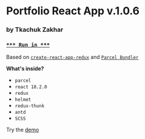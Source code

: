 # Portfolio React App v.1.0.6

### by Tkachuk Zakhar

### [`*** Run in ***`](https://weblogic.netlify.app/)

Based on [`create-react-app-redux`](https://github.com/notrab/create-react-app-redux) and [`Parcel Bundler`](https://parceljs.org)

**What's inside?**

-   `parcel`
-   `react 18.2.0`
-   `redux`
-   `helmet`
-   `redux-thunk`
-   `antd`
-   `SCSS`

Try the [demo](https://weblogic.netlify.app/)
